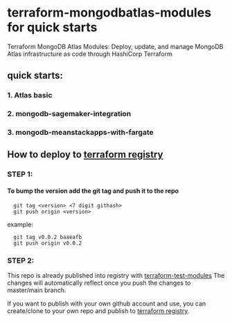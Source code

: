 # terraform-mongodbatlas-modules for quick starts
Terraform MongoDB Atlas Modules: Deploy, update, and manage MongoDB Atlas infrastructure as code through HashiCorp Terraform 

## quick starts:
### 1. Atlas basic
### 2. mongodb-sagemaker-integration
### 3. mongodb-meanstackapps-with-fargate


## How to deploy to [terraform registry](https://registry.terraform.io/browse/modules)

### STEP 1: 
#### To bump the version add the git tag and push it to the repo
```
  git tag <version> <7 digit githash>
  git push origin <version>
```
example:
```
  git tag v0.0.2 baaeafb
  git push origin v0.0.2
```

### STEP 2: 
This repo is already published into registry with [terraform-test-modules](https://registry.terraform.io/modules/govardhanpagidi/modules/test/latest)
The changes will automatically reflect once you push the changes to master/main branch.

If you want to publish with your own github account and use, you can create/clone to your own repo and publish to [terraform registry](https://registry.terraform.io/browse/modules).

